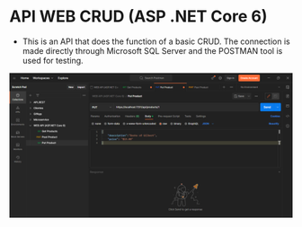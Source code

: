 # API WEB CRUD (ASP .NET Core 6)
- This is an API that does the function of a basic CRUD. The connection is made directly through Microsoft SQL Server and the POSTMAN tool is used for testing.

![](POSTMAN.png)
